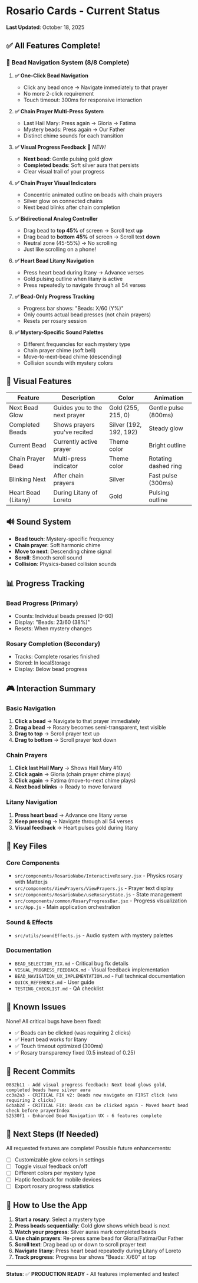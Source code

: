 # Rosario Cards - Current Status
**Last Updated**: October 18, 2025

## ✅ All Features Complete!

### 🎯 Bead Navigation System (8/8 Complete)

1. **✅ One-Click Bead Navigation**
   - Click any bead once → Navigate immediately to that prayer
   - No more 2-click requirement
   - Touch timeout: 300ms for responsive interaction

2. **✅ Chain Prayer Multi-Press System**
   - Last Hail Mary: Press again → Gloria → Fatima
   - Mystery beads: Press again → Our Father
   - Distinct chime sounds for each transition

3. **✅ Visual Progress Feedback** 🌟 *NEW!*
   - **Next bead**: Gentle pulsing gold glow
   - **Completed beads**: Soft silver aura that persists
   - Clear visual trail of your progress

4. **✅ Chain Prayer Visual Indicators**
   - Concentric animated outline on beads with chain prayers
   - Silver glow on connected chains
   - Next bead blinks after chain completion

5. **✅ Bidirectional Analog Controller**
   - Drag bead to **top 45%** of screen → Scroll text **up**
   - Drag bead to **bottom 45%** of screen → Scroll text **down**
   - Neutral zone (45-55%) → No scrolling
   - Just like scrolling on a phone!

6. **✅ Heart Bead Litany Navigation**
   - Press heart bead during litany → Advance verses
   - Gold pulsing outline when litany is active
   - Press repeatedly to navigate through all 54 verses

7. **✅ Bead-Only Progress Tracking**
   - Progress bar shows: "Beads: X/60 (Y%)"
   - Only counts actual bead presses (not chain prayers)
   - Resets per rosary session

8. **✅ Mystery-Specific Sound Palettes**
   - Different frequencies for each mystery type
   - Chain prayer chime (soft bell)
   - Move-to-next-bead chime (descending)
   - Collision sounds with mystery colors

## 🎨 Visual Features

| Feature | Description | Color | Animation |
|---------|-------------|-------|-----------|
| Next Bead Glow | Guides you to the next prayer | Gold (255, 215, 0) | Gentle pulse (800ms) |
| Completed Beads | Shows prayers you've recited | Silver (192, 192, 192) | Steady glow |
| Current Bead | Currently active prayer | Theme color | Bright outline |
| Chain Prayer Bead | Multi-press indicator | Theme color | Rotating dashed ring |
| Blinking Next | After chain prayers | Silver | Fast pulse (300ms) |
| Heart Bead (Litany) | During Litany of Loreto | Gold | Pulsing outline |

## 🔊 Sound System

- **Bead touch**: Mystery-specific frequency
- **Chain prayer**: Soft harmonic chime
- **Move to next**: Descending chime signal
- **Scroll**: Smooth scroll sound
- **Collision**: Physics-based collision sounds

## 📊 Progress Tracking

### Bead Progress (Primary)
- Counts: Individual beads pressed (0-60)
- Display: "Beads: 23/60 (38%)"
- Resets: When mystery changes

### Rosary Completion (Secondary)
- Tracks: Complete rosaries finished
- Stored: In localStorage
- Display: Below bead progress

## 🎮 Interaction Summary

### Basic Navigation
1. **Click a bead** → Navigate to that prayer immediately
2. **Drag a bead** → Rosary becomes semi-transparent, text visible
3. **Drag to top** → Scroll prayer text up
4. **Drag to bottom** → Scroll prayer text down

### Chain Prayers
1. **Click last Hail Mary** → Shows Hail Mary #10
2. **Click again** → Gloria (chain prayer chime plays)
3. **Click again** → Fatima (move-to-next chime plays)
4. **Next bead blinks** → Ready to move forward

### Litany Navigation
1. **Press heart bead** → Advance one litany verse
2. **Keep pressing** → Navigate through all 54 verses
3. **Visual feedback** → Heart pulses gold during litany

## 📁 Key Files

### Core Components
- `src/components/RosarioNube/InteractiveRosary.jsx` - Physics rosary with Matter.js
- `src/components/ViewPrayers/ViewPrayers.js` - Prayer text display
- `src/components/RosarioNube/useRosaryState.js` - State management
- `src/components/common/RosaryProgressBar.jsx` - Progress visualization
- `src/App.js` - Main application orchestration

### Sound & Effects
- `src/utils/soundEffects.js` - Audio system with mystery palettes

### Documentation
- `BEAD_SELECTION_FIX.md` - Critical bug fix details
- `VISUAL_PROGRESS_FEEDBACK.md` - Visual feedback implementation
- `BEAD_NAVIGATION_UX_IMPLEMENTATION.md` - Full technical documentation
- `QUICK_REFERENCE.md` - User guide
- `TESTING_CHECKLIST.md` - QA checklist

## 🐛 Known Issues

None! All critical bugs have been fixed:
- ✅ Beads can be clicked (was requiring 2 clicks)
- ✅ Heart bead works for litany
- ✅ Touch timeout optimized (300ms)
- ✅ Rosary transparency fixed (0.5 instead of 0.25)

## 🚀 Recent Commits

```
0832b11 - Add visual progress feedback: Next bead glows gold, completed beads have silver aura
cc3a2a3 - CRITICAL FIX v2: Beads now navigate on FIRST click (was requiring 2 clicks)
6cbab2d - CRITICAL FIX: Beads can be clicked again - Moved heart bead check before prayerIndex
52530f1 - Enhanced Bead Navigation UX - 6 features complete
```

## 📝 Next Steps (If Needed)

All requested features are complete! Possible future enhancements:
- [ ] Customizable glow colors in settings
- [ ] Toggle visual feedback on/off
- [ ] Different colors per mystery type
- [ ] Haptic feedback for mobile devices
- [ ] Export rosary progress statistics

## 🎯 How to Use the App

1. **Start a rosary**: Select a mystery type
2. **Press beads sequentially**: Gold glow shows which bead is next
3. **Watch your progress**: Silver auras mark completed beads
4. **Use chain prayers**: Re-press same bead for Gloria/Fatima/Our Father
5. **Scroll text**: Drag bead up or down to scroll prayer text
6. **Navigate litany**: Press heart bead repeatedly during Litany of Loreto
7. **Track progress**: Progress bar shows "Beads: X/60" at top

---

**Status**: ✅ **PRODUCTION READY** - All features implemented and tested!

